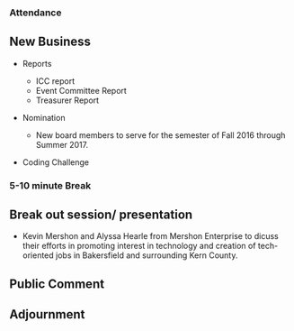 ### Attendance


## New Business

  * Reports
    - ICC report
    - Event Committee Report
    - Treasurer Report

  * Nomination
    * New board members to serve for the semester of Fall 2016 through Summer 2017.


  * Coding Challenge


### 5-10 minute Break

## Break out session/ presentation
  - Kevin Mershon and Alyssa Hearle from Mershon Enterprise to dicuss their efforts in promoting interest
    in technology and creation of tech-oriented jobs in Bakersfield and surrounding Kern County.

## Public Comment

## Adjournment
